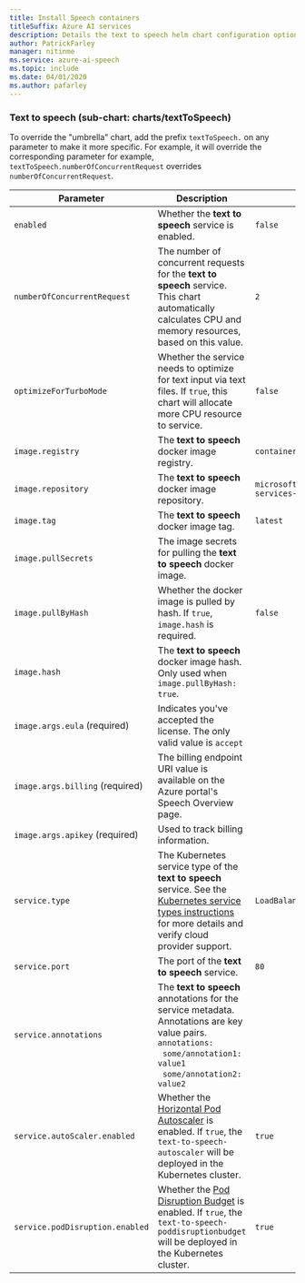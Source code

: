```yaml
---
title: Install Speech containers
titleSuffix: Azure AI services
description: Details the text to speech helm chart configuration options.
author: PatrickFarley
manager: nitinme
ms.service: azure-ai-speech
ms.topic: include
ms.date: 04/01/2020
ms.author: pafarley
---
```


### Text to speech (sub-chart: charts/textToSpeech)

To override the "umbrella" chart, add the prefix `textToSpeech.` on any parameter to make it more specific. For example, it will override the corresponding parameter for example, `textToSpeech.numberOfConcurrentRequest` overrides `numberOfConcurrentRequest`.

|Parameter|Description|Default|
| -- | -- | -- |
| `enabled` | Whether the **text to speech** service is enabled. | `false` |
| `numberOfConcurrentRequest` | The number of concurrent requests for the **text to speech** service. This chart automatically calculates CPU and memory resources, based on this value. | `2` |
| `optimizeForTurboMode`| Whether the service needs to optimize for text input via text files. If `true`, this chart will allocate more CPU resource to service. | `false` |
| `image.registry`| The **text to speech** docker image registry. | `containerpreview.azurecr.io` |
| `image.repository` | The **text to speech** docker image repository. | `microsoft/cognitive-services-text-to-speech` |
| `image.tag` | The **text to speech** docker image tag. | `latest` |
| `image.pullSecrets` | The image secrets for pulling the **text to speech** docker image. | |
| `image.pullByHash`| Whether the docker image is pulled by hash. If `true`, `image.hash` is required. | `false` |
| `image.hash`| The **text to speech** docker image hash. Only used when `image.pullByHash: true`.  | |
| `image.args.eula` (required) | Indicates you've accepted the license. The only valid value is `accept` | |
| `image.args.billing` (required) | The billing endpoint URI value is available on the Azure portal's Speech Overview page. | |
| `image.args.apikey` (required) | Used to track billing information. ||
| `service.type` | The Kubernetes service type of the **text to speech** service. See the [Kubernetes service types instructions](https://kubernetes.io/docs/concepts/services-networking/service/) for more details and verify cloud provider support. | `LoadBalancer` |
| `service.port`|  The port of the **text to speech** service. | `80` |
| `service.annotations` | The **text to speech** annotations for the service metadata. Annotations are key value pairs. <br>`annotations:`<br>&nbsp;&nbsp;`some/annotation1: value1`<br>&nbsp;&nbsp;`some/annotation2: value2` | |
| `service.autoScaler.enabled` | Whether the [Horizontal Pod Autoscaler](https://kubernetes.io/docs/tasks/run-application/horizontal-pod-autoscale/) is enabled. If `true`, the `text-to-speech-autoscaler` will be deployed in the Kubernetes cluster. | `true` |
| `service.podDisruption.enabled` | Whether the [Pod Disruption Budget](https://kubernetes.io/docs/concepts/workloads/pods/disruptions/) is enabled. If `true`, the `text-to-speech-poddisruptionbudget` will be deployed in the Kubernetes cluster. | `true` |
